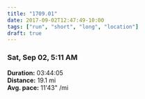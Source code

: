 ```yaml
---
title: "1709.01"
date: 2017-09-02T12:47:49-10:00
tags: ["run", "short", "long", "location"]
draft: true
---
```


### Sat, Sep 02, 5:11 AM

**Duration:** 03:44:05  
**Distance:** 19.1 mi  
**Avg. pace:** 11'43" /mi